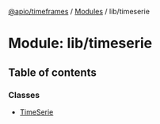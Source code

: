 [@apio/timeframes](../README.md) / [Modules](../modules.md) / lib/timeserie

# Module: lib/timeserie

## Table of contents

### Classes

- [TimeSerie](../classes/lib_timeserie.TimeSerie.md)
